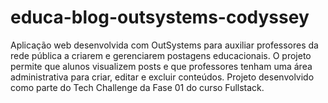 # educa-blog-outsystems-codyssey
Aplicação web desenvolvida com OutSystems para auxiliar professores da rede pública a criarem e gerenciarem postagens educacionais. O projeto permite que alunos visualizem posts e que professores tenham uma área administrativa para criar, editar e excluir conteúdos. Projeto desenvolvido como parte do Tech Challenge da Fase 01 do curso Fullstack.
